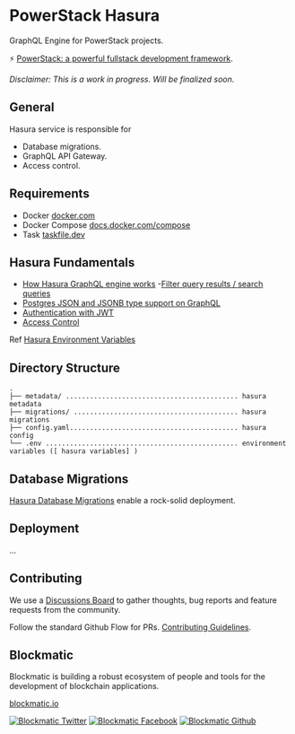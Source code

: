 # PowerStack Hasura

GraphQL Engine for PowerStack projects.

⚡️ [PowerStack: a powerful fullstack development framework](https://powerstack.xyz).

_Disclaimer: This is a work in progress. Will be finalized soon._

## General

Hasura service is responsible for

- Database migrations.
- GraphQL API Gateway.
- Access control.

## Requirements

- Docker [docker.com](https://www.docker.com)
- Docker Compose [docs.docker.com/compose](https://docs.docker.com/compose)
- Task [taskfile.dev](https://taskfile.dev)

## Hasura Fundamentals

- [How Hasura GraphQL engine works](https://hasura.io/docs/latest/getting-started/how-it-works/index/) -[Filter query results / search queries](https://hasura.io/docs/latest/queries/postgres/query-filters/)
- [Postgres JSON and JSONB type support on GraphQL](https://hasura.io/blog/postgres-json-and-jsonb-type-support-on-graphql-41f586e47536/)
- [Authentication with JWT](https://hasura.io/docs/latest/auth/authentication/jwt/)
- [Access Control](https://hasura.io/docs/latest/auth/authorization/index/)

Ref [Hasura Environment Variables](https://hasura.io/docs/latest/graphql/core/hasura-cli/config-reference/#environment-variables)

## Directory Structure

```
.
├── metadata/ ........................................... hasura metadata
├── migrations/ ......................................... hasura migrations
├── config.yaml.......................................... hasura config
└── .env ................................................ environment variables ([ hasura variables] )
```

## Database Migrations

[Hasura Database Migrations](https://hasura.io/docs/latest/graphql/core/migrations/index) enable a rock-solid deployment.

## Deployment

...

## Contributing

We use a [Discussions Board](https://github.com/blockmatic/powerstack-docs/discussions/1) to gather thoughts, bug reports and feature requests from the community.

Follow the standard Github Flow for PRs. [Contributing Guidelines](https://docs.powerstack.xyz/powerstack/other-resources/contributing-guidelines).

## Blockmatic

Blockmatic is building a robust ecosystem of people and tools for the development of blockchain applications.

[blockmatic.io](https://blockmatic.io)

<!-- Please don't remove this: Grab your social icons from https://github.com/carlsednaoui/gitsocial -->

<!-- display the social media buttons in your README -->

[![Blockmatic Twitter][1.1]][1]
[![Blockmatic Facebook][2.1]][2]
[![Blockmatic Github][3.1]][3]

<!-- links to social media icons -->
<!-- no need to change these -->

<!-- icons with padding -->

[1.1]: http://i.imgur.com/tXSoThF.png 'twitter icon with padding'
[2.1]: http://i.imgur.com/P3YfQoD.png 'facebook icon with padding'
[3.1]: http://i.imgur.com/0o48UoR.png 'github icon with padding'

<!-- icons without padding -->

[1.2]: http://i.imgur.com/wWzX9uB.png 'twitter icon without padding'
[2.2]: http://i.imgur.com/fep1WsG.png 'facebook icon without padding'
[3.2]: http://i.imgur.com/9I6NRUm.png 'github icon without padding'

<!-- links to your social media accounts -->
<!-- update these accordingly -->

[1]: http://www.twitter.com/blockmatic_io
[2]: http://fb.me/blockmatic.io
[3]: http://www.github.com/blockmatic

<!-- Please don't remove this: Grab your social icons from https://github.com/carlsednaoui/gitsocial -->
